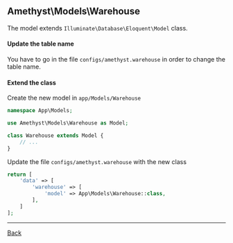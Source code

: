 ## Amethyst\Models\Warehouse

The model extends ```Illuminate\Database\Eloquent\Model``` class.

#### Update the table name
You have to go in the file `configs/amethyst.warehouse` in order to change the table name.

#### Extend the class

Create the new model in `app/Models/Warehouse`
```php
namespace App\Models;

use Amethyst\Models\Warehouse as Model;

class Warehouse extends Model {
	// ...
}
```
Update the file `configs/amethyst.warehouse` with the new class
```php
return [
    'data' => [
        'warehouse' => [
            'model' => App\Models\Warehouse::class,
        ],
    ]
];
```

---
[Back](index.md)